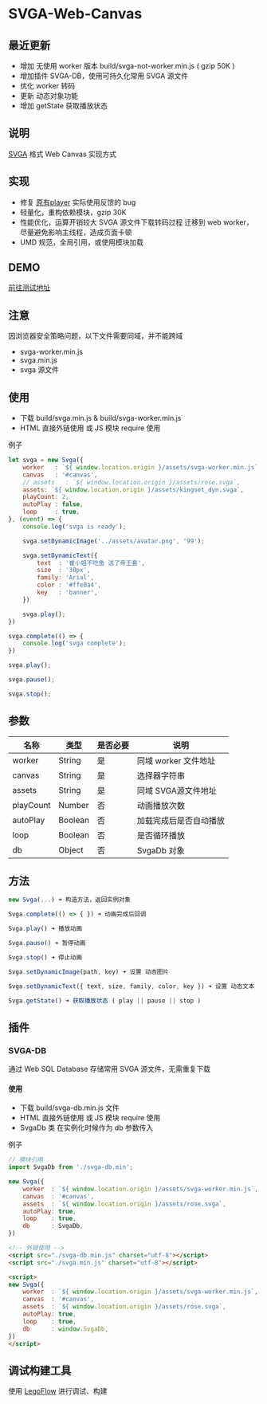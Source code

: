 # SVGA-Web-Canvas

## 最近更新

* 增加 无使用 worker 版本 build/svga-not-worker.min.js ( gzip 50K )
* 增加插件 SVGA-DB，使用可持久化常用 SVGA 源文件
* 优化 worker 转码
* 更新 动态对象功能
* 增加 getState 获取播放状态

## 说明

[SVGA](http://code.yy.com/ued/SVGA-Format) 格式 Web Canvas 实现方式

## 实现

* 修复 [原有player](http://code.yy.com/ued/SVGAPlayer-WebCanvas) 实际使用反馈的 bug
* 轻量化，重构依赖模块，gzip 30K
* 性能优化，运算开销较大 SVGA 源文件下载转码过程 迁移到 web worker，尽量避免影响主线程，造成页面卡顿
* UMD 规范，全局引用，或使用模块加载

## DEMO

[前往测试地址](http://uedfe.yypm.com/assets/lab/lijialiang/svga/)

## 注意

因浏览器安全策略问题，以下文件需要同域，并不能跨域

* svga-worker.min.js
* svga.min.js
* svga 源文件

## 使用

* 下载 build/svga.min.js & build/svga-worker.min.js
* HTML 直接外链使用 或 JS 模块 require 使用

例子

```js
let svga = new Svga({
	worker   : `${ window.location.origin }/assets/svga-worker.min.js`,
	canvas   : '#canvas',
	// assets   : `${ window.location.origin }/assets/rose.svga`,
	assets: `${ window.location.origin }/assets/kingset_dyn.svga`,
	playCount: 2,
	autoPlay : false,
	loop     : true,
}, (event) => {
	console.log('svga is ready');

	svga.setDynamicImage('../assets/avatar.png', '99');

	svga.setDynamicText({
		text  : '崔小姐不吃鱼 送了帝王套',
		size  : '30px',
		family: 'Arial',
		color : '#ffe0a4',
		key   : 'banner',
	})

	svga.play();
})

svga.complete(() => {
	console.log('svga complete');
})

svga.play();

svga.pause();

svga.stop();

```

## 参数

| 名称 | 类型 | 是否必要 | 说明 |
|-----|------|-----|---|
| worker | String | 是 | 同域 worker 文件地址 |
| canvas | String | 是 | 选择器字符串 |
| assets | String | 是 | 同域 SVGA源文件地址 |
| playCount | Number | 否 | 动画播放次数 |
| autoPlay | Boolean | 否 | 加载完成后是否自动播放 |
| loop | Boolean | 否 |是否循环播放 |
| db | Object | 否 | SvgaDb 对象 |

## 方法

```js
new Svga(...) ➜ 构造方法，返回实例对象

Svga.complete(() => { }) ➜ 动画完成后回调

Svga.play() ➜ 播放动画

Svga.pause() ➜ 暂停动画

Svga.stop() ➜ 停止动画

Svga.setDynamicImage(path, key) ➜ 设置 动态图片

Svga.setDynamicText({ text, size, family, color, key }) ➜ 设置 动态文本

Svga.getState() ➜ 获取播放状态 ( play || pause || stop )
```

## 插件

### SVGA-DB

通过 Web SQL Database 存储常用 SVGA 源文件，无需重复下载

#### 使用

* 下载 build/svga-db.min.js 文件
* HTML 直接外链使用 或 JS 模块 require 使用
* SvgaDb 类 在实例化时候作为 db 参数传入

例子

```js
// 模块引用
import SvgaDb from './svga-db.min';

new Svga({
	worker  : `${ window.location.origin }/assets/svga-worker.min.js`,
	canvas  : '#canvas',
	assets  : `${ window.location.origin }/assets/rose.svga`,
	autoPlay: true,
	loop    : true,
	db 		: SvgaDb,
})
```

```html
<!-- 外链使用 -->
<script src="./svga-db.min.js" charset="utf-8"></script>
<script src="./svga.min.js" charset="utf-8"></script>

<script>
new Svga({
	worker  : `${ window.location.origin }/assets/svga-worker.min.js`,
	canvas  : '#canvas',
	assets  : `${ window.location.origin }/assets/rose.svga`,
	autoPlay: true,
	loop    : true,
	db 		: window.SvgaDb,
})
</script>
```
## 调试构建工具

使用 [LegoFlow](http://legox.yy.com/md/book/LegoFlow/) 进行调试、构建
